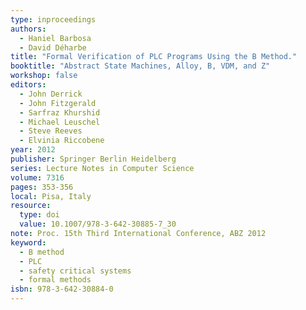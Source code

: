 ```yaml
---
type: inproceedings
authors:
  - Haniel Barbosa
  - David Déharbe
title: "Formal Verification of PLC Programs Using the B Method."
booktitle: "Abstract State Machines, Alloy, B, VDM, and Z"
workshop: false
editors:
  - John Derrick
  - John Fitzgerald
  - Sarfraz Khurshid
  - Michael Leuschel
  - Steve Reeves
  - Elvinia Riccobene
year: 2012
publisher: Springer Berlin Heidelberg
series: Lecture Notes in Computer Science
volume: 7316
pages: 353-356
local: Pisa, Italy
resource:
  type: doi
  value: 10.1007/978-3-642-30885-7_30
note: Proc. 15th Third International Conference, ABZ 2012
keyword:
  - B method
  - PLC
  - safety critical systems
  - formal methods
isbn: 978-3-642-30884-0
---
```


